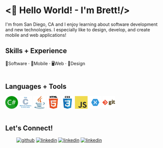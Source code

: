 # <👋 Hello World! - I'm Brett!/>

I'm from San Diego, CA and I enjoy learning about software development and new technologies. I especially like to design, develop, and create mobile and web applications! 

## Skills + Experience
🚀Software  ·  📱Mobile  ·  🖥Web  ·  📝Design 
<br>
<br>
## Languages + Tools
<img src='https://raw.githubusercontent.com/github/explore/80688e429a7d4ef2fca1e82350fe8e3517d3494d/topics/csharp/csharp.png' alt='c-sharp' height='40'> <img src='https://raw.githubusercontent.com/github/explore/80688e429a7d4ef2fca1e82350fe8e3517d3494d/topics/c/c.png' alt='c' height='40'> <img src='https://raw.githubusercontent.com/github/explore/80688e429a7d4ef2fca1e82350fe8e3517d3494d/topics/java/java.png' alt='java' height='40'> <img src='https://raw.githubusercontent.com/github/explore/80688e429a7d4ef2fca1e82350fe8e3517d3494d/topics/html/html.png' alt='html' height='40'> <img src='https://raw.githubusercontent.com/github/explore/80688e429a7d4ef2fca1e82350fe8e3517d3494d/topics/css/css.png' alt='css' height='40'> <img src='https://raw.githubusercontent.com/github/explore/80688e429a7d4ef2fca1e82350fe8e3517d3494d/topics/javascript/javascript.png' alt='javascript' height='40'> <img src='https://raw.githubusercontent.com/github/explore/80688e429a7d4ef2fca1e82350fe8e3517d3494d/topics/xamarin/xamarin.png' alt='xamarin.forms' height='40'> <img src='https://raw.githubusercontent.com/github/explore/80688e429a7d4ef2fca1e82350fe8e3517d3494d/topics/git/git.png' alt="git" height='40'>
<br>
<br>


## Let's Connect!
<p style="margin-left:2.5em; margin-right:2.5em" >
  <a href="https://github.com/BrettFlavin"><img src='https://cdn.jsdelivr.net/npm/simple-icons@3.0.1/icons/github.svg' alt='github' height='30'></a>  
  <a href="https://www.linkedin.com/in/BrettFlavin/"><img src='https://cdn.jsdelivr.net/npm/simple-icons@3.0.1/icons/linkedin.svg' alt='linkedin' height='30'></a>  
  <a href="https://www.facebook.com/BrettFlavin"><img src='https://cdn.jsdelivr.net/npm/simple-icons@3.0.1/icons/facebook.svg' alt='linkedin' height='30'></a>  
  <a href="https://brettflavin.com"><img src='https://cdn.jsdelivr.net/npm/simple-icons@3.0.1/icons/icloud.svg' alt='linkedin' height='30'></a>
</p>
